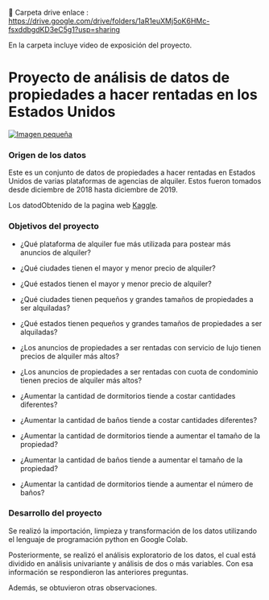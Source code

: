 :file_folder: Carpeta drive enlace : https://drive.google.com/drive/folders/1aR1euXMj5oK6HMc-fsxddbgdKD3eC5g1?usp=sharing 

En la carpeta incluye video de exposición del proyecto. 

# Proyecto de análisis de datos de propiedades a hacer rentadas en los Estados Unidos

[![Imagen pequeña](https://github.com/user-attachments/assets/f60f56d0-8490-4638-ad34-09a0b455b307)](https://github.com/user-attachments/assets/f60f56d0-8490-4638-ad34-09a0b455b307)

### Origen de los datos
Este es un conjunto de datos de propiedades a hacer rentadas en Estados Unidos de varias plataformas de agencias de alquiler. Estos fueron tomados desde diciembre de 2018 hasta diciembre de 2019.

Los datodObtenido de la pagina web [Kaggle](https://www.kaggle.com/datasets/adithyaawati/apartments-for-rent-classified/data).

### Objetivos del proyecto
- ¿Qué plataforma de alquiler fue más utilizada para postear más anuncios de alquiler?

- ¿Qué ciudades tienen el mayor y menor precio de alquiler?

- ¿Qué estados tienen el mayor y menor precio de alquiler?

- ¿Qué ciudades tienen pequeños y grandes tamaños de propiedades a ser alquiladas?

- ¿Qué estados tienen pequeños y grandes tamaños de propiedades a ser alquiladas?

- ¿Los anuncios de propiedades a ser rentadas con servicio de lujo tienen precios de alquiler más altos?

- ¿Los anuncios de propiedades a ser rentadas con cuota de condominio tienen precios de alquiler más altos?

- ¿Aumentar la cantidad de dormitorios tiende a costar cantidades diferentes?

- ¿Aumentar la cantidad de baños tiende a costar cantidades diferentes?

- ¿Aumentar la cantidad de dormitorios tiende a aumentar el tamaño de la propiedad?

- ¿Aumentar la cantidad de baños tiende a aumentar el tamaño de la propiedad?

- ¿Aumentar la cantidad de dormitorios tiende a aumentar el número de baños?

### Desarrollo del proyecto

Se realizó la importación, limpieza y transformación de los datos utilizando el lenguaje de programación python en Google Colab.


Posteriormente, se realizó el análisis exploratorio de los datos, el cual está dividido en análisis univariante y análisis de dos o más variables. Con esa información se respondieron las anteriores preguntas. 

Además, se obtuvieron otras observaciones.




